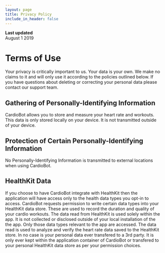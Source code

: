 ```yaml
---
layout: page
title: Privacy Policy
include_in_header: false
---
```


**Last updated**  
August 1 2019

# Terms of Use
Your privacy is critically important to us. Your data is your own. We make no claims to it and will only use it according to the policies outlined below.
If you have questions about deleting or correcting your personal data please contact our support team.
    
## Gathering of Personally-Identifying Information
CardioBot allows you to store and measure your heart rate and workouts. This data is only stored locally on your device. It is not transmitted outside of your device.
    
## Protection of Certain Personally-Identifying Information
No Personally-Identifying Information is transmitted to external locations when using CardioBot.
    
## HealthKit Data
If you choose to have CardioBot integrate with HealthKit then the application will have access only to the health data types you opt-in to access. CardioBot requests permission to write certain data types into your HealthKit data store. These are used to record the duration and quality of your cardio workouts. The data read from HealthKit is used solely within the app. It is not collected or disclosed outside of your local installation of the the app. Only those data types relevant to the app are accessed. The data read is used to analyze and verify the heart rate data saved to the HealthKit store. In no case is your personal data ever transfered to a 3rd party. It is only ever kept within the application container of CardioBot or transfered to your personal HealthKit data store as per your permission choices.
